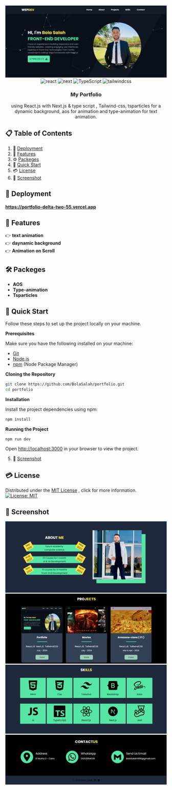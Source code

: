 <div align="center">
  <br />
    <a href="https://portfolio-delta-two-55.vercel.app" target="_blank">
      <img src="https://github.com/BolaSalah/portfolio/blob/main/public/images/screenshot/hero.png" alt="Hero">
    </a>
  <br />

  <div>
    <img src="https://img.shields.io/badge/-React_JS-black?style=for-the-badge&logoColor=white&logo=react&color=000000" alt="react" />
    <img src="https://img.shields.io/badge/-Next_JS-black?style=for-the-badge&logoColor=white&logo=next.js&color=000000" alt="next" />
    <img src="https://img.shields.io/badge/-Type_Script-black?style=for-the-badge&logoColor=white&logo=typeScript&color=000000" alt="TypeScript" />
    <img src="https://img.shields.io/badge/-Tailwind_CSS-black?style=for-the-badge&logoColor=white&logo=tailwindcss&color=000000" alt="tailwindcss" />
  </div>

  <h3 align="center">My Portfolio</h3>

   <div align="center">
     using React.js with Next.js & type script , Tailwind-css, tsparticles for a dynamic background, aos for animation and type-animation for text animation.
    </div>
</div>

## 📋 <a name="table">Table of Contents</a>

1. 🚀 [Deployment](#Deployment)
2.  🔋  [Features](#features)
3. ⚙️ [Packeges](#Packeges)
4. 🤸 [Quick Start](#quick-start)
4. 💳 [License](#License)
5. 📸 [Screenshot](#Screenshot)

## <a name="Deployment">🚀 Deployment</a>

#### https://portfolio-delta-two-55.vercel.app

## <a name="features">🔋 Features</a>

👉 **text animation**             
👉 **daynamic background**                            
👉 **Animation on Scroll**                            

## <a name="Packeges">🛠  Packeges</a>

- **AOS**
- **Type-animation**
- **Tsparticles**

## <a name="quick-start">🤸 Quick Start</a>

Follow these steps to set up the project locally on your machine.

**Prerequisites**

Make sure you have the following installed on your machine:

- [Git](https://git-scm.com/)
- [Node.js](https://nodejs.org/en)
- [npm](https://www.npmjs.com/) (Node Package Manager)

**Cloning the Repository**

```bash
git clone https://github.com/BolaSalah/portfolio.git
cd portfolio
```

**Installation**

Install the project dependencies using npm:

```bash
npm install
```

**Running the Project**

```bash
npm run dev
```

Open [http://localhost:3000](http://localhost:3000) in your browser to view the project.

5. 📸 [Screenshot](#Screenshot)

## <a name="License">💳 License </a>
Distributed under the [MIT License](LICENSE) , click for more information.       
[![License: MIT](https://img.shields.io/badge/License-MIT-yellow.svg)](LICENSE)

## <a name="Screenshot">📸 Screenshot</a>
  
<div>
    <img src="https://github.com/BolaSalah/portfolio/blob/main/public/images/screenshot/about.png" alt="about" />
    <img src="https://github.com/BolaSalah/portfolio/blob/main/public/images/screenshot/projects.png" alt="projects" />
    <img src="https://github.com/BolaSalah/portfolio/blob/main/public/images/screenshot/skills.png" alt="skills" />
    <img src="https://github.com/BolaSalah/portfolio/blob/main/public/images/screenshot/cntactUs%20and%20footer.png" alt="footer" />
</div>


